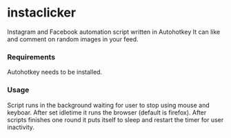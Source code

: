 # instaclicker
Instagram and Facebook automation script written in Autohotkey
It can like and comment on random images in your feed.

### Requirements
Autohotkey needs to be installed.

### Usage
Script runs in the background waiting for user to stop using mouse and keyboar. After set idletime it runs the browser (default is firefox). After scripts finishes one round it puts itself to sleep and restart the timer for user inactivity.
